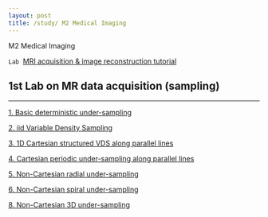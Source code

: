 ```yaml
---
layout: post
title: /study/ M2 Medical Imaging
---
```


M2 Medical Imaging

<!-- require APlayer -->
<link rel="stylesheet" href="/ipa picture/css/APlayer.min.css">
<div id="aplayer"></div>
<script src="/ipa picture/js/APlayer.min.js"></script> 


<!-- APlayer 加载参数 -->
<!-- <script type="text/javascript">
const ap = new APlayer({
    container: document.getElementById('aplayer'),
    preload: 'none',
    lrcType: 3,
    audio: {
        name: '暧昧',
        artist: '王菲',
        url: '/ipa picture/6/王菲 - 暧昧.mp3',
        cover: '/ipa picture/6/王菲 - 暧昧.jpg',
        lrc: '/ipa picture/6/王菲 - 暧昧.lrc'
    }
});
</script> -->


<!-- APlayer-full 加载参数 -->
<script type="text/javascript">
const ap = new APlayer({
    container: document.getElementById('aplayer'),
    fixed: false,
    mini: false,
    autoplay: false,
    theme: '#b7daff',
    loop: 'all', 
    order: 'list',
    preload: 'none',
    volume: 0.7,
    mutex: true,
    lrcType: 3,
    listFolded: true,
    listMaxHeight: 90,
    storageName: 'aplayer-setting',
    audio: [
        {
            name: 'Miles',
            artist: 'David Munyon',
            url: '/ipa picture/8/David Munyon - Miles.mp3',
            cover: '/ipa picture/8/David Munyon - Miles.jpg',
            lrc: '/ipa picture/8/David Munyon - Miles.lrc'
        },        
        {
            name: 'shelter',
            artist: 'hakaisu,Alys',
            url: '/ipa picture/8/hakaisu,Alys - shelter.mp3',
            cover: '/ipa picture/8/hakaisu,Alys - shelter.jpg',
            lrc: '/ipa picture/8/hakaisu,Alys - shelter.lrc'
        },
        {
            name: 'Just the Way You Are',
            artist: 'Pi Ano',
            url: '/ipa picture/8/Pi Ano - Just the Way You Are.mp3',
            cover: '/ipa picture/8/Pi Ano - Just the Way You Are.jpg',
            lrc: '/ipa picture/8/Pi Ano - Just the Way You Are.lrc'
        }
    ]
});
</script>

`Lab`&nbsp;&nbsp;[MRI acquisition & image reconstruction tutorial](https://mind-inria.github.io/mri-acq-recon-book/intro.html)

## 1st Lab on MR data acquisition (sampling) ##
----

<a href="https://startadaywithasmile.github.io/ipa%20picture/M2%20Medical%20Imaging/01.LowFreq_HighFreq_Masks.html" target="_blank">1. Basic deterministic under-sampling</a>

<a href="https://startadaywithasmile.github.io/ipa%20picture/M2%20Medical%20Imaging/02.iid_VDS.html" target="_blank">2. iid Variable Density Sampling</a><br>

<a href="https://startadaywithasmile.github.io/ipa%20picture/M2%20Medical%20Imaging/03.1DPhaseEncoding_VDS.html" target="_blank">3. 1D Cartesian structured VDS along parallel lines</a><br>

<a href="https://startadaywithasmile.github.io/ipa%20picture/M2%20Medical%20Imaging/04.Cartesian_Regular_undersampling.html" target="_blank">4. Cartesian periodic under-sampling along parallel lines</a><br>

<a href="https://startadaywithasmile.github.io/ipa%20picture/M2%20Medical%20Imaging/05.Radial_undersampling.html" target="_blank">5. Non-Cartesian radial under-sampling</a><br>

<a href="https://startadaywithasmile.github.io/ipa%20picture/M2%20Medical%20Imaging/06.Spiral_undersampling.html" target="_blank">6. Non-Cartesian spiral under-sampling</a><br>

<a href="https://startadaywithasmile.github.io/ipa%20picture/M2%20Medical%20Imaging/08.3D_non-Cartesian-trajectories_adjointNUFFTrecon.html" target="_blank">8. Non-Cartesian 3D under-sampling</a>


<!-- 

[1. Basic deterministic under-sampling](https://startadaywithasmile.github.io/ipa%20picture/M2%20Medical%20Imaging/01.LowFreq_HighFreq_Masks.html)

[2. iid Variable Density Sampling](https://startadaywithasmile.github.io/ipa%20picture/M2%20Medical%20Imaging/02.iid_VDS.html)

[3. 1D Cartesian structured VDS along parallel lines](https://startadaywithasmile.github.io/ipa%20picture/M2%20Medical%20Imaging/03.1DPhaseEncoding_VDS.html)

[4. Cartesian perodic under-sampling along parallel lines](https://startadaywithasmile.github.io/ipa%20picture/M2%20Medical%20Imaging/04.Cartesian_Regular_undersampling.html)

[5. Non-Cartesian radial under-sampling](https://startadaywithasmile.github.io/ipa%20picture/M2%20Medical%20Imaging/05.Radial_undersampling.html)

[6. Non-Cartesian spiral under-sampling](https://startadaywithasmile.github.io/ipa%20picture/M2%20Medical%20Imaging/06.Spiral_undersampling.html)

[8. Non-Cartesian 3D under-sampling](https://startadaywithasmile.github.io/ipa%20picture/M2%20Medical%20Imaging/08.3D_non-Cartesian-trajectories_adjointNUFFTrecon.html)

-->




